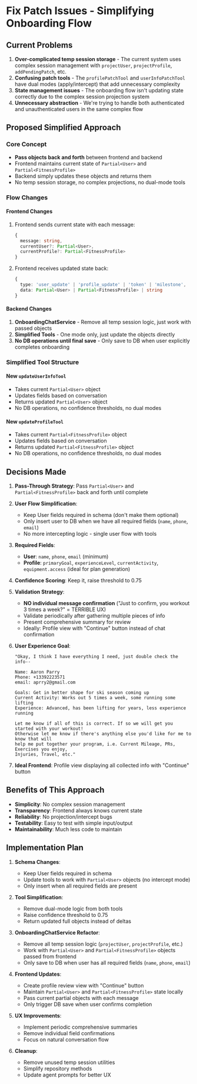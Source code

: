 # Fix Patch Issues - Simplifying Onboarding Flow

## Current Problems

1. **Over-complicated temp session storage** - The current system uses complex session management with `projectUser`, `projectProfile`, `addPendingPatch`, etc.
2. **Confusing patch tools** - The `profilePatchTool` and `userInfoPatchTool` have dual modes (apply/intercept) that add unnecessary complexity
3. **State management issues** - The onboarding flow isn't updating state correctly due to the complex session projection system
4. **Unnecessary abstraction** - We're trying to handle both authenticated and unauthenticated users in the same complex flow

## Proposed Simplified Approach

### Core Concept
- **Pass objects back and forth** between frontend and backend
- Frontend maintains current state of `Partial<User>` and `Partial<FitnessProfile>`
- Backend simply updates these objects and returns them
- No temp session storage, no complex projections, no dual-mode tools

### Flow Changes

#### Frontend Changes
1. Frontend sends current state with each message:
   ```typescript
   {
     message: string,
     currentUser?: Partial<User>,
     currentProfile?: Partial<FitnessProfile>
   }
   ```
2. Frontend receives updated state back:
   ```typescript
   {
     type: 'user_update' | 'profile_update' | 'token' | 'milestone',
     data: Partial<User> | Partial<FitnessProfile> | string
   }
   ```

#### Backend Changes
1. **OnboardingChatService** - Remove all temp session logic, just work with passed objects
2. **Simplified Tools** - One mode only, just update the objects directly
3. **No DB operations until final save** - Only save to DB when user explicitly completes onboarding

### Simplified Tool Structure

#### New `updateUserInfoTool`
- Takes current `Partial<User>` object
- Updates fields based on conversation
- Returns updated `Partial<User>` object
- No DB operations, no confidence thresholds, no dual modes

#### New `updateProfileTool` 
- Takes current `Partial<FitnessProfile>` object
- Updates fields based on conversation  
- Returns updated `Partial<FitnessProfile>` object
- No DB operations, no confidence thresholds, no dual modes

## Decisions Made

1. **Pass-Through Strategy**: Pass `Partial<User>` and `Partial<FitnessProfile>` back and forth until complete

2. **User Flow Simplification**: 
   - Keep User fields required in schema (don't make them optional)
   - Only insert user to DB when we have all required fields (`name`, `phone`, `email`)
   - No more intercepting logic - single user flow with tools

3. **Required Fields**:
   - **User**: `name`, `phone`, `email` (minimum)
   - **Profile**: `primaryGoal`, `experienceLevel`, `currentActivity`, `equipment.access` (ideal for plan generation)

4. **Confidence Scoring**: Keep it, raise threshold to 0.75

5. **Validation Strategy**: 
   - **NO individual message confirmation** ("Just to confirm, you workout 3 times a week?" = TERRIBLE UX)
   - Validate periodically after gathering multiple pieces of info
   - Present comprehensive summary for review
   - Ideally: Profile view with "Continue" button instead of chat confirmation

6. **User Experience Goal**:
   ```
   "Okay, I think I have everything I need, just double check the info--
   
   Name: Aaron Parry
   Phone: +13392223571  
   email: aprry2@gmail.com
   
   Goals: Get in better shape for ski season coming up
   Current Activity: Works out 5 times a week, some running some lifting  
   Experience: Advanced, has been lifting for years, less experience running
   
   Let me know if all of this is correct. If so we will get you started with your workout! 
   Otherwise let me know if there's anything else you'd like for me to know that will 
   help me put together your program, i.e. Current Mileage, PRs, Exercises you enjoy, 
   Injuries, Travel, etc."
   ```

7. **Ideal Frontend**: Profile view displaying all collected info with "Continue" button

## Benefits of This Approach

- **Simplicity**: No complex session management
- **Transparency**: Frontend always knows current state
- **Reliability**: No projection/intercept bugs
- **Testability**: Easy to test with simple input/output
- **Maintainability**: Much less code to maintain

## Implementation Plan

1. **Schema Changes**:
   - Keep User fields required in schema
   - Update tools to work with `Partial<User>` objects (no intercept mode)
   - Only insert when all required fields are present

2. **Tool Simplification**:
   - Remove dual-mode logic from both tools
   - Raise confidence threshold to 0.75
   - Return updated full objects instead of deltas

3. **OnboardingChatService Refactor**:
   - Remove all temp session logic (`projectUser`, `projectProfile`, etc.)
   - Work with `Partial<User>` and `Partial<FitnessProfile>` objects passed from frontend
   - Only save to DB when user has all required fields (`name`, `phone`, `email`)

4. **Frontend Updates**:
   - Create profile review view with "Continue" button
   - Maintain `Partial<User>` and `Partial<FitnessProfile>` state locally
   - Pass current partial objects with each message
   - Only trigger DB save when user confirms completion

5. **UX Improvements**:
   - Implement periodic comprehensive summaries
   - Remove individual field confirmations
   - Focus on natural conversation flow

6. **Cleanup**:
   - Remove unused temp session utilities
   - Simplify repository methods
   - Update agent prompts for better UX